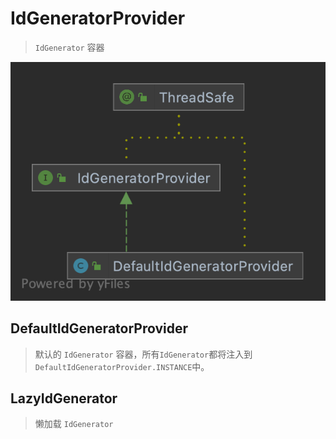 # IdGeneratorProvider

> `IdGenerator` 容器

<p align="center">
  <img src="../public/assets/design/IdGeneratorProvider-impl-class.png" alt="IdGeneratorProvider implementation class diagram"/>
</p>

## DefaultIdGeneratorProvider

> 默认的 `IdGenerator` 容器，所有`IdGenerator`都将注入到 `DefaultIdGeneratorProvider.INSTANCE`中。

## LazyIdGenerator

> 懒加载 `IdGenerator`

